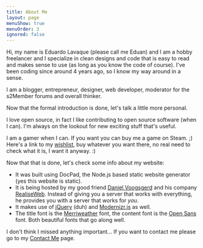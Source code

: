 ```yaml
---
title: About Me
layout: page
menuShow: true
menuOrder: 3
ignored: false
---
```

Hi, my name is Eduardo Lavaque (please call me Eduan) and I am a hobby freelancer and I specialize in clean designs and code that is easy to read and makes sense to use (as long as you know the code of course). I've been coding since around 4 years ago, so I know my way around in a sense.

I am a blogger, entrepreneur, designer, web developer, moderator for the s2Member forums and overall thinker.

Now that the formal introduction is done, let's talk a little more personal.

I love open source, in fact I like contributing to open source software (when I can). I'm always on the lookout for new exciting stuff that's useful.

I am a gamer when I can. If you want you can buy me a game on Steam. ;) Here's a link to my [wishlist](http://steamcommunity.com/id/greduan/wishlist), buy whatever you want there, no real need to check what it is, I want it anyway. :)

Now that that is done, let's check some info about my website:

- It was built using DocPad, the Node.js based static website generator (yes this website is static).
- It is being hosted by my good friend [Daniel Voogsgerd](https://github.com/DanielVoogsgerd) and his company [RealiseWeb](http://realiseweb.nl). Instead of giving you a server that works with everything, he provides you with a server that works for *you*.
- It makes use of [jQuery](http://jquery.com/) (duh) and [Modernizr.js](http://modernizr.com/) as well.
- The title font is the [Merriweather](http://www.google.com/fonts/specimen/Merriweather) font, the content font is the [Open Sans](http://www.google.com/fonts/specimen/Open+Sans) font. Both beautiful fonts that go along well.

I don't think I missed anything important... If you want to contact me please go to my [Contact Me](/contact.html) page.
